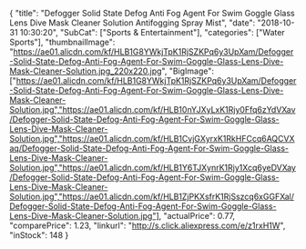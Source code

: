 {
	"title": "Defogger Solid State Defog Anti Fog Agent For Swim Goggle Glass Lens Dive Mask Cleaner Solution Antifogging Spray Mist",
	"date": "2018-10-31 10:30:20",
	"SubCat": ["Sports & Entertainment"],
	"categories": ["Water Sports"],
	"thumbnailImage": "https://ae01.alicdn.com/kf/HLB1G8YWkjTpK1RjSZKPq6y3UpXam/Defogger-Solid-State-Defog-Anti-Fog-Agent-For-Swim-Goggle-Glass-Lens-Dive-Mask-Cleaner-Solution.jpg_220x220.jpg",
	"BigImage": ["https://ae01.alicdn.com/kf/HLB1G8YWkjTpK1RjSZKPq6y3UpXam/Defogger-Solid-State-Defog-Anti-Fog-Agent-For-Swim-Goggle-Glass-Lens-Dive-Mask-Cleaner-Solution.jpg","https://ae01.alicdn.com/kf/HLB10nYJXyLxK1Rjy0Ffq6zYdVXav/Defogger-Solid-State-Defog-Anti-Fog-Agent-For-Swim-Goggle-Glass-Lens-Dive-Mask-Cleaner-Solution.jpg","https://ae01.alicdn.com/kf/HLB1CvjGXyrxK1RkHFCcq6AQCVXaq/Defogger-Solid-State-Defog-Anti-Fog-Agent-For-Swim-Goggle-Glass-Lens-Dive-Mask-Cleaner-Solution.jpg","https://ae01.alicdn.com/kf/HLB1Y6TJXynrK1Rjy1Xcq6yeDVXay/Defogger-Solid-State-Defog-Anti-Fog-Agent-For-Swim-Goggle-Glass-Lens-Dive-Mask-Cleaner-Solution.jpg","https://ae01.alicdn.com/kf/HLB1ZjPKXsfrK1RjSszcq6xGGFXal/Defogger-Solid-State-Defog-Anti-Fog-Agent-For-Swim-Goggle-Glass-Lens-Dive-Mask-Cleaner-Solution.jpg"],
	"actualPrice": 0.77,
	"comparePrice": 1.23,
	"linkurl": "http://s.click.aliexpress.com/e/z1rxH1W",
	"inStock": 148
}
